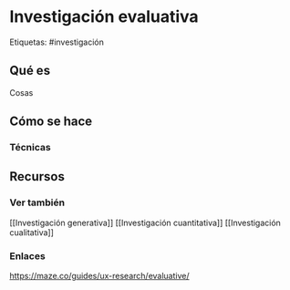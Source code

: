 # Investigación evaluativa
Etiquetas: #investigación 

## Qué es
Cosas

## Cómo se hace
### Técnicas


## Recursos

### Ver también
[[Investigación generativa]]
[[Investigación cuantitativa]]
[[Investigación cualitativa]]

### Enlaces
https://maze.co/guides/ux-research/evaluative/